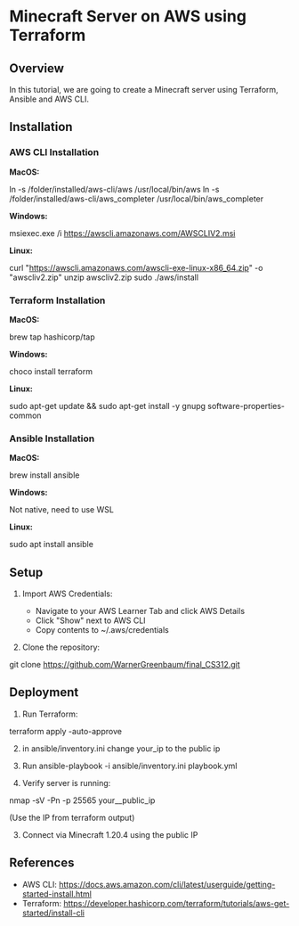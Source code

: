 # Minecraft Server on AWS using Terraform

## Overview
In this tutorial, we are going to create a Minecraft server using Terraform, Ansible and AWS CLI.

## Installation

### AWS CLI Installation

**MacOS:**

ln -s /folder/installed/aws-cli/aws /usr/local/bin/aws
ln -s /folder/installed/aws-cli/aws_completer /usr/local/bin/aws_completer


**Windows:**

msiexec.exe /i https://awscli.amazonaws.com/AWSCLIV2.msi


**Linux:**

curl "https://awscli.amazonaws.com/awscli-exe-linux-x86_64.zip" -o "awscliv2.zip"
unzip awscliv2.zip
sudo ./aws/install


### Terraform Installation

**MacOS:**

brew tap hashicorp/tap


**Windows:**

choco install terraform


**Linux:**

sudo apt-get update && sudo apt-get install -y gnupg software-properties-common


### Ansible Installation

**MacOS:**

brew install ansible


**Windows:**

Not native, need to use WSL


**Linux:**

sudo apt install ansible


## Setup

1. Import AWS Credentials:
   - Navigate to your AWS Learner Tab and click AWS Details
   - Click "Show" next to AWS CLI
   - Copy contents to ~/.aws/credentials

2. Clone the repository:

git clone https://github.com/WarnerGreenbaum/final_CS312.git


## Deployment

1. Run Terraform:

terraform apply -auto-approve

2. in ansible/inventory.ini change your_ip to the public ip

3. Run ansible-playbook -i ansible/inventory.ini playbook.yml

2. Verify server is running:

nmap -sV -Pn -p 25565 your__public_ip

(Use the IP from terraform output)

3. Connect via Minecraft 1.20.4 using the public IP

## References
- AWS CLI: https://docs.aws.amazon.com/cli/latest/userguide/getting-started-install.html
- Terraform: https://developer.hashicorp.com/terraform/tutorials/aws-get-started/install-cli

